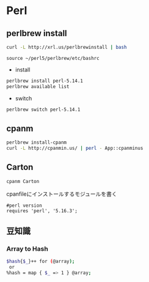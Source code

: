 # Perl

## perlbrew install

```Bash
curl -L http://xrl.us/perlbrewinstall | bash
```

```Bash:.bashrc
source ~/perl5/perlbrew/etc/bashrc
```

* install

```Bash
perlbrew install perl-5.14.1
perlbrew available list
```

* switch

```Bash
perlbrew switch perl-5.14.1
```

## cpanm

```Bash
perlbrew install-cpanm
curl -L http://cpanmin.us/ | perl - App::cpanminus
```

## Carton

```Bash
cpanm Carton
```

cpanfileにインストールするモジュールを書く

```Bash:cpanfile
#perl version
requires 'perl', '5.16.3';

````


## 豆知識
### Array to Hash

```Bash  
$hash{$_}++ for (@array);
 or
%hash = map { $_ => 1 } @array;
```

